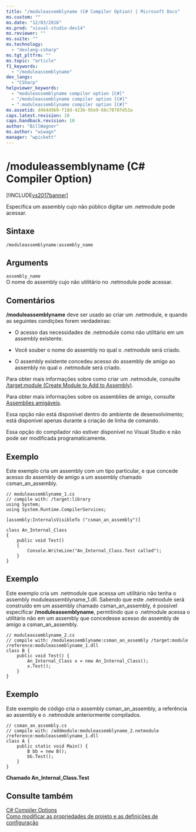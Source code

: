 ```yaml
---
title: "/moduleassemblyname (C# Compiler Option) | Microsoft Docs"
ms.custom: ""
ms.date: "12/03/2016"
ms.prod: "visual-studio-dev14"
ms.reviewer: ""
ms.suite: ""
ms.technology: 
  - "devlang-csharp"
ms.tgt_pltfrm: ""
ms.topic: "article"
f1_keywords: 
  - "/moduleassemblyname"
dev_langs: 
  - "CSharp"
helpviewer_keywords: 
  - "moduleassemblyname compiler option [C#]"
  - "/moduleassemblyname compiler option [C#]"
  - ".moduleassemblyname compiler option [C#]"
ms.assetid: d464d9b9-f18d-423b-95e9-66c7878fd53a
caps.latest.revision: 10
caps.handback.revision: 10
author: "BillWagner"
ms.author: "wiwagn"
manager: "wpickett"
---
```

# /moduleassemblyname (C# Compiler Option)
[!INCLUDE[vs2017banner](../../../csharp/includes/vs2017banner.md)]

Especifica um assembly cujo não público digitar um .netmodule pode acessar.  
  
## Sintaxe  
  
```  
/moduleassemblyname:assembly_name  
```  
  
## Arguments  
 `assembly_name`  
 O nome do assembly cujo não utilitário no .netmodule pode acessar.  
  
## Comentários  
 **\/moduleassemblyname** deve ser usado ao criar um .netmodule, e quando as seguintes condições forem verdadeiras:  
  
-   O acesso das necessidades de .netmodule como não utilitário em um assembly existente.  
  
-   Você souber o nome do assembly no qual o .netmodule será criado.  
  
-   O assembly existente concedeu acesso do assembly de amigo ao assembly no qual o .netmodule será criado.  
  
 Para obter mais informações sobre como criar um .netmodule, consulte [\/target:module \(Create Module to Add to Assembly\)](../../../csharp/language-reference/compiler-options/target-module-compiler-option.md).  
  
 Para obter mais informações sobre os assemblies de amigo, consulte [Assemblies amigáveis](../Topic/Friend%20Assemblies%20\(C%23%20and%20Visual%20Basic\).md).  
  
 Essa opção não está disponível dentro do ambiente de desenvolvimento; está disponível apenas durante a criação de linha de comando.  
  
 Essa opção do compilador não estiver disponível no Visual Studio e não pode ser modificada programaticamente.  
  
## Exemplo  
 Este exemplo cria um assembly com um tipo particular, e que concede acesso do assembly de amigo a um assembly chamado csman\_an\_assembly.  
  
```  
// moduleassemblyname_1.cs  
// compile with: /target:library  
using System;  
using System.Runtime.CompilerServices;  
  
[assembly:InternalsVisibleTo ("csman_an_assembly")]  
  
class An_Internal_Class   
{  
    public void Test()   
    {   
        Console.WriteLine("An_Internal_Class.Test called");   
    }  
}  
```  
  
## Exemplo  
 Este exemplo cria um .netmodule que acessa um utilitário não tenha o assembly moduleassemblyname\_1.dll.  Sabendo que este .netmodule será construído em um assembly chamado csman\_an\_assembly, é possível especificar **\/moduleassemblyname**, permitindo que o .netmodule acessa o utilitário não em um assembly que concedesse acesso do assembly de amigo a csman\_an\_assembly.  
  
```  
// moduleassemblyname_2.cs  
// compile with: /moduleassemblyname:csman_an_assembly /target:module /reference:moduleassemblyname_1.dll  
class B {  
    public void Test() {  
        An_Internal_Class x = new An_Internal_Class();  
        x.Test();  
    }  
}  
```  
  
## Exemplo  
 Este exemplo de código cria o assembly csman\_an\_assembly, a referência ao assembly e o .netmodule anteriormente compilados.  
  
```  
// csman_an_assembly.cs  
// compile with: /addmodule:moduleassemblyname_2.netmodule /reference:moduleassemblyname_1.dll  
class A {  
    public static void Main() {  
        B bb = new B();  
        bb.Test();  
    }  
}  
```  
  
  **Chamado An\_Internal\_Class.Test**   
## Consulte também  
 [C\# Compiler Options](../../../csharp/language-reference/compiler-options/index.md)   
 [Como modificar as propriedades de projeto e as definições de configuração](http://msdn.microsoft.com/pt-br/e7184bc5-2f2b-4b4f-aa9a-3ecfcbc48b67)